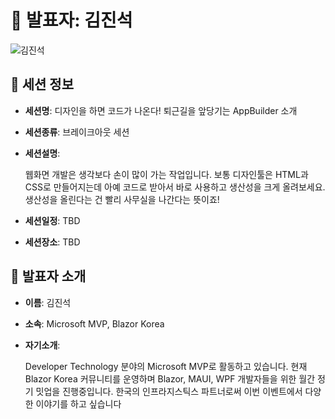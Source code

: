 # 🎤 발표자: 김진석

<div class="container">
    <div class="row justify-content-center">
        <div class="col-md-4 profile mb-4 text-center">
            <img src="/images/speakers/jinseokkim.png" alt="김진석" class="img-fluid" />
        </div>
    </div>
</div>

## 🔎 세션 정보

- **세션명**: 디자인을 하면 코드가 나온다! 퇴근길을 앞당기는 AppBuilder 소개
- **세션종류**: 브레이크아웃 세션
- **세션설명**:

  웹화면 개발은 생각보다 손이 많이 가는 작업입니다. 보통 디자인툴은 HTML과 CSS로 만들어지는데 아예 코드로 받아서 바로 사용하고 생산성을 크게 올려보세요. 생산성을 올린다는 건 빨리 사무실을 나간다는 뜻이죠!

- **세션일정**: TBD
- **세션장소**: TBD

## 📜 발표자 소개

- **이름**: 김진석
- **소속**: Microsoft MVP, Blazor Korea
- **자기소개**:

  Developer Technology 분야의 Microsoft MVP로 활동하고 있습니다. 현재 Blazor Korea 커뮤니티를 운영하며 Blazor, MAUI, WPF 개발자들을 위한 월간 정기 밋업을 진행중입니다. 한국의 인프라지스틱스 파트너로써 이번 이벤트에서 다양한 이야기를 하고 싶습니다